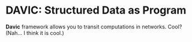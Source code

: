 # DAVIC: Structured Data as Program

**Davic** framework allows you to transit computations in networks. Cool? (Nah... I think it is cool.)
